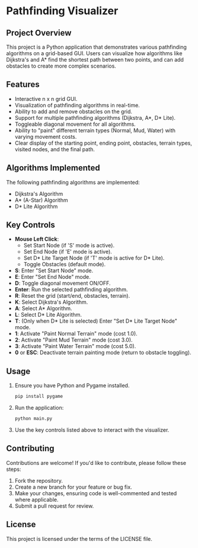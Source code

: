 # Pathfinding Visualizer

## Project Overview
This project is a Python application that demonstrates various pathfinding algorithms on a grid-based GUI. Users can visualize how algorithms like Dijkstra's and A* find the shortest path between two points, and can add obstacles to create more complex scenarios.

## Features
- Interactive n x n grid GUI.
- Visualization of pathfinding algorithms in real-time.
- Ability to add and remove obstacles on the grid.
- Support for multiple pathfinding algorithms (Dijkstra, A*, D* Lite).
- Toggleable diagonal movement for all algorithms.
- Ability to "paint" different terrain types (Normal, Mud, Water) with varying movement costs.
- Clear display of the starting point, ending point, obstacles, terrain types, visited nodes, and the final path.

## Algorithms Implemented
The following pathfinding algorithms are implemented:
- Dijkstra's Algorithm
- A* (A-Star) Algorithm
- D* Lite Algorithm

## Key Controls
- **Mouse Left Click**:
    - Set Start Node (if 'S' mode is active).
    - Set End Node (if 'E' mode is active).
    - Set D* Lite Target Node (if 'T' mode is active for D* Lite).
    - Toggle Obstacles (default mode).
- **S**: Enter "Set Start Node" mode.
- **E**: Enter "Set End Node" mode.
- **D**: Toggle diagonal movement ON/OFF.
- **Enter**: Run the selected pathfinding algorithm.
- **R**: Reset the grid (start/end, obstacles, terrain).
- **K**: Select Dijkstra's Algorithm.
- **A**: Select A* Algorithm.
- **L**: Select D* Lite Algorithm.
- **T**: (Only when D* Lite is selected) Enter "Set D* Lite Target Node" mode.
- **1**: Activate "Paint Normal Terrain" mode (cost 1.0).
- **2**: Activate "Paint Mud Terrain" mode (cost 3.0).
- **3**: Activate "Paint Water Terrain" mode (cost 5.0).
- **0** or **ESC**: Deactivate terrain painting mode (return to obstacle toggling).

## Usage
1.  Ensure you have Python and Pygame installed.
    ```bash
    pip install pygame
    ```
2.  Run the application:
    ```bash
    python main.py
    ```
3.  Use the key controls listed above to interact with the visualizer.

## Contributing
Contributions are welcome! If you'd like to contribute, please follow these steps:
1. Fork the repository.
2. Create a new branch for your feature or bug fix.
3. Make your changes, ensuring code is well-commented and tested where applicable.
4. Submit a pull request for review.

## License
This project is licensed under the terms of the LICENSE file.